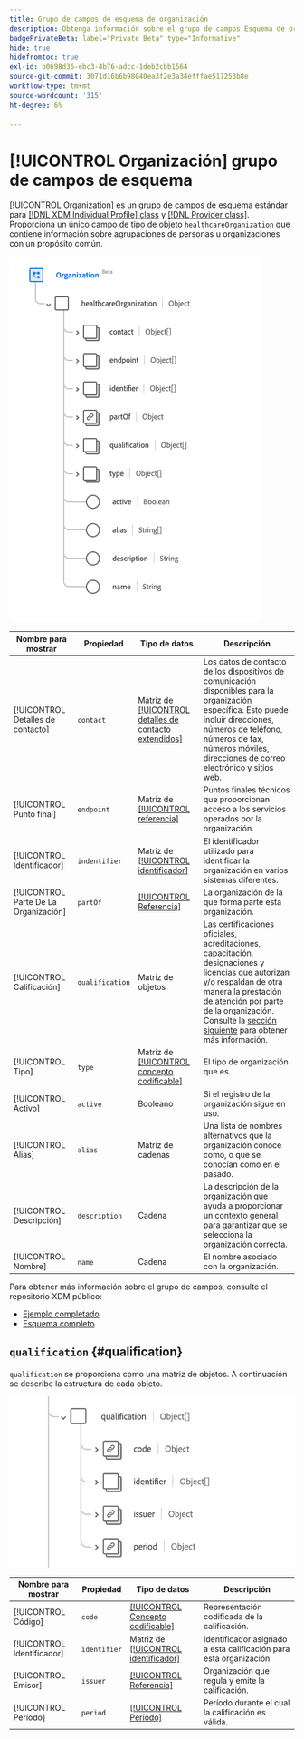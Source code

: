 ```yaml
---
title: Grupo de campos de esquema de organización
description: Obtenga información sobre el grupo de campos Esquema de organización.
badgePrivateBeta: label="Private Beta" type="Informative"
hide: true
hidefromtoc: true
exl-id: b0698d36-ebc3-4b76-adcc-1deb2cbb1564
source-git-commit: 3071d16b6b98040ea3f2e3a34efffae517253b8e
workflow-type: tm+mt
source-wordcount: '315'
ht-degree: 6%

---
```


# [!UICONTROL Organización] grupo de campos de esquema

[!UICONTROL Organization] es un grupo de campos de esquema estándar para [[!DNL XDM Individual Profile] class](../../../classes/individual-profile.md) y [[!DNL Provider class]](../../../classes/provider.md). Proporciona un único campo de tipo de objeto `healthcareOrganization` que contiene información sobre agrupaciones de personas u organizaciones con un propósito común.

![Estructura del grupo de campos](../../../images/healthcare/field-groups/organization/organization.png)

| Nombre para mostrar | Propiedad | Tipo de datos | Descripción |
| ---| --- | --- | --- |
| [!UICONTROL Detalles de contacto] | `contact` | Matriz de [[!UICONTROL detalles de contacto extendidos]](../data-types/extended-contact-detail.md) | Los datos de contacto de los dispositivos de comunicación disponibles para la organización específica. Esto puede incluir direcciones, números de teléfono, números de fax, números móviles, direcciones de correo electrónico y sitios web. |
| [!UICONTROL Punto final] | `endpoint` | Matriz de [[!UICONTROL referencia]](../data-types/reference.md) | Puntos finales técnicos que proporcionan acceso a los servicios operados por la organización. |
| [!UICONTROL Identificador] | `indentifier` | Matriz de [[!UICONTROL identificador]](../data-types/identifier.md) | El identificador utilizado para identificar la organización en varios sistemas diferentes. |
| [!UICONTROL Parte De La Organización] | `partOf` | [[!UICONTROL Referencia]](../data-types/reference.md) | La organización de la que forma parte esta organización. |
| [!UICONTROL Calificación] | `qualification` | Matriz de objetos | Las certificaciones oficiales, acreditaciones, capacitación, designaciones y licencias que autorizan y/o respaldan de otra manera la prestación de atención por parte de la organización. Consulte la [sección siguiente](#qualification) para obtener más información. |
| [!UICONTROL Tipo] | `type` | Matriz de [[!UICONTROL concepto codificable]](../data-types/codeable-concept.md) | El tipo de organización que es. |
| [!UICONTROL Activo] | `active` | Booleano | Si el registro de la organización sigue en uso. |
| [!UICONTROL Alias] | `alias` | Matriz de cadenas | Una lista de nombres alternativos que la organización conoce como, o que se conocían como en el pasado. |
| [!UICONTROL Descripción] | `description` | Cadena | La descripción de la organización que ayuda a proporcionar un contexto general para garantizar que se selecciona la organización correcta. |
| [!UICONTROL Nombre] | `name` | Cadena | El nombre asociado con la organización. |

Para obtener más información sobre el grupo de campos, consulte el repositorio XDM público:

* [Ejemplo completado](https://github.com/adobe/xdm/blob/master/extensions/industry/healthcare/fhir/fieldgroups/coverage.example.1.json)
* [Esquema completo](https://github.com/adobe/xdm/blob/master/extensions/industry/healthcare/fhir/fieldgroups/coverage.schema.json)

## `qualification` {#qualification}

`qualification` se proporciona como una matriz de objetos. A continuación se describe la estructura de cada objeto.

![estructura de calificación](../../../images/healthcare/field-groups/organization/qualification.png)

| Nombre para mostrar | Propiedad | Tipo de datos | Descripción |
| --- | --- | --- | --- |
| [!UICONTROL Código] | `code` | [[!UICONTROL Concepto codificable]](../data-types/codeable-concept.md) | Representación codificada de la calificación. |
| [!UICONTROL Identificador] | `identifier` | Matriz de [[!UICONTROL identificador]](../data-types/identifier.md) | Identificador asignado a esta calificación para esta organización. |
| [!UICONTROL Emisor] | `issuer` | [[!UICONTROL Referencia]](../data-types/reference.md) | Organización que regula y emite la calificación. |
| [!UICONTROL Período] | `period` | [[!UICONTROL Período]](../data-types/period.md) | Período durante el cual la calificación es válida. |

